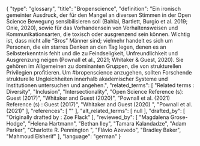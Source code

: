 {
    "type": "glossary",
    "title": "Bropenscience",
    "definition": "Ein ironisch gemeinter Ausdruck, der für den Mangel an diversen Stimmen in der Open Science Bewegung sensibilisieren soll (Bahlai, Bartlett, Burgio et al. 2019; Onie, 2020), sowie für das Vorhandensein von Verhaltensweisen und Kommunikationsarten, die toxisch oder ausgrenzend sein können. Wichtig ist, dass nicht alle “Bros” Männer sind; vielmehr handelt es sich um Personen, die ein starres Denken an den Tag legen, denen es an Selbsterkenntnis fehlt und die zu Feindseligkeit, Unfreundlichkeit und Ausgrenzung neigen (Pownall et al., 2021; Whitaker & Guest, 2020). Sie gehören im Allgemeinen zu dominanten Gruppen, die von strukturellen Privilegien profitieren. Um #bropenscience anzugehen, sollten Forschende strukturelle Ungleichheiten innerhalb akademischer Systeme und Institutionen untersuchen und angehen.",
    "related_terms": [
        "Related terms : Diversity",
        "Inclusion",
        "Intersectionality",
        "Open Science Reference (s): Guest (2017)",
        "Whitaker and Guest (2020)",
        "Pownall et al. (2021) Reference (s) : Guest (2017)",
        "Whitaker and Guest (2020) ",
        "Pownall et al. (2021)"
    ],
    "references": [
        ""
    ],
    "alt_related_terms": [
        null
    ],
    "drafted_by": [
        "Originally drafted by : Zoe Flack"
    ],
    "reviewed_by": [
        "Magdalena Grose-Hodge",
        "Helena Hartmann",
        "Bethan Iley",
        "Tamara Kalandadze",
        "Adam Parker",
        "Charlotte R. Pennington ",
        "Flávio Azevedo",
        "Bradley Baker",
        "Mahmoud Elsherif"
    ],
    "language": "german"
}